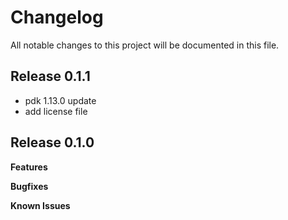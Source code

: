 # Changelog

All notable changes to this project will be documented in this file.

## Release 0.1.1
- pdk 1.13.0 update
- add license file

## Release 0.1.0

**Features**

**Bugfixes**

**Known Issues**

